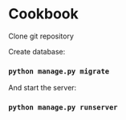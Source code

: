 # Cookbook

Clone git repository

Create database:

### `python manage.py migrate`

And start the server:

### `python manage.py runserver`
